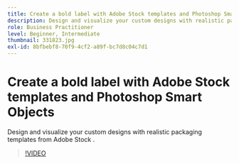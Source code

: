 ```yaml
---
title: Create a bold label with Adobe Stock templates and Photoshop Smart Objects
description: Design and visualize your custom designs with realistic packaging templates from Adobe Stock
role: Business Practitioner
level: Beginner, Intermediate  
thumbnail: 331823.jpg
exl-id: 8bfbebf8-70f9-4cf2-a89f-bc7d8c04c7d1
---
```

# Create a bold label with Adobe Stock templates and Photoshop Smart Objects

Design and visualize your custom designs with realistic packaging templates from Adobe Stock    .

>[!VIDEO](https://video.tv.adobe.com/v/331823?hidetitle=true)
